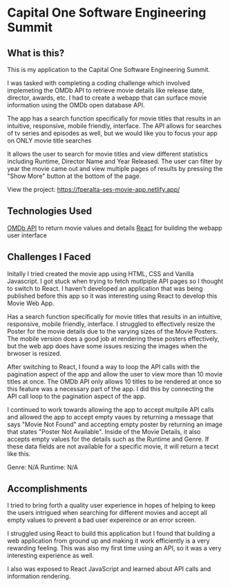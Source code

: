 # Capital One Software Engineering Summit

## What is this?

This is my application to the Capital One Software Engineering Summit.

I was tasked with completing a coding challenge which involved implemeting the OMDb API to retrieve movie details like release date, director, awards, etc. I had to create a webapp that can surface movie information using the OMDb open database API.  

The app has a search function specifically for movie titles that results in an intuitive, responsive, mobile friendly, interface. The API allows for searches of tv series and episodes as well, but we would like you to focus your app on ONLY movie title searches

It allows the user to search for movie titles and view different statistics including Runtime, Director Name and Year Released. The user can filter by year the movie came out and view multiple pages of results by pressing the "Show More" button at the bottom of the page. 

View the project: https://fperalta-ses-movie-app.netlify.app/


## Technologies Used

[OMDb API](https://www.omdbapi.com/) to return movie values and details 
[React](https://reactjs.org/) for building the webapp user interface


## Challenges I Faced

Initally I tried created the movie app using HTML, CSS and Vanilla Javascript. I got stuck when trying to fetch mutlpiple API pages so I thought to switch to React. I haven't developed an application that was being published before this app so it was interesting using React to develop this Movie Web App.  

Has a search function specifically for movie titles that results in an intuitive, responsive, mobile friendly, interface. I struggled to effectively resize the Poster for the movie details due to the varying sizes of the Movie Posters. The mobile version does a good job at rendering these posters effectively, but the web app does have some issues resizing the images when the brwoser is resized. 

After switching to React, I found a way to loop the API calls with the pagination aspect of the app and allow the user to view more than 10 movie titles at once. The OMDb API only allows 10 titles to be rendered at once so this feature was a necessary part of the app. I did this by connecting the API call loop to the pagination aspect of the app. 

I continued to work towards allowing the app to accept multpile API calls and allowed the app to accept empty vaues by returning a message that says "Movie Not Found" and accepting empty poster by returning an image that states "Poster Not Available". Inside of the Movie Details, it also accepts empty values for the details such as the Runtime and Genre. If these data fields are not available for a specific movie, it will return a tecxt like this.

Genre: N/A
Runtime: N/A

## Accomplishments

I tried to bring forth a quality user experience in hopes of helping to keep the users intrigued when searching for different movies and accept all empty values to prevent a bad user expereince or an error screen.

I struggled using React to build this application but I found that building a web application from ground up and making it work efficiently is a very rewarding feeling. This was also my first time using an API, so it was a very interesting experience as well. 

I also was exposed to React JavaScript and learned about API calls and information rendering.
